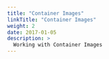 ```yaml
---
title: "Container Images"
linkTitle: "Container Images"
weight: 2
date: 2017-01-05
description: >
  Working with Container Images
---
```

